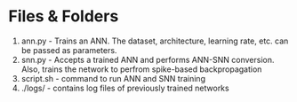 # Files & Folders
1. ann.py - Trains an ANN. The dataset, architecture, learning rate, etc. can be passed as parameters.
2. snn.py - Accepts a trained ANN and performs ANN-SNN conversion. Also, trains the network to perfrom spike-based backpropagation
3. script.sh - command to run ANN and SNN training
4. ./logs/ - contains log files of previously trained networks